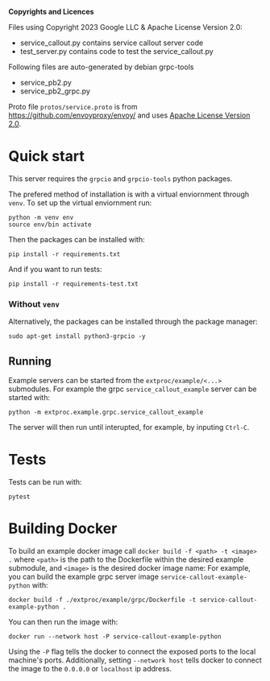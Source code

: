 
__Copyrights and Licences__

Files using Copyright 2023 Google LLC & Apache License Version 2.0:
* service_callout.py contains service callout server code
* test_server.py contains code to test the service_callout.py

Following files are auto-generated by debian grpc-tools
* service_pb2.py
* service_pb2_grpc.py

Proto file `protos/service.proto` is from https://github.com/envoyproxy/envoy/
and uses [Apache License Version 2.0](https://github.com/envoyproxy/envoy/blob/main/LICENSE).


# Quick start 

This server requires the `grpcio` and `grpcio-tools` python packages.


The prefered method of installation is with a virtual enviornment through `venv`. To set up the virtual enviornment run:
```
python -m venv env
source env/bin activate
```
Then the packages can be installed with:
```
pip install -r requirements.txt
```
And if you want to run tests:
```
pip install -r requirements-test.txt
```

### Without `venv`

Alternatively, the packages can be installed through the package manager:
```
sudo apt-get install python3-grpcio -y
```

## Running
Example servers can be started from the `extproc/example/<...>` submodules. 
For example the grpc `service_callout_example` server can be started with:

```
python -m extproc.example.grpc.service_callout_example
```

The server will then run until interupted, for example, by inputing `Ctrl-C`. 

# Tests

Tests can be run with:
```
pytest
```

# Building Docker

To build an example docker image call `docker build -f <path> -t <image> .` 
where `<path>` is the path to the Dockerfile within the desired example submodule, 
and `<image>` is the desired docker image name:
For example, you can build the example grpc server image `service-callout-example-python` with:
```
docker build -f ./extproc/example/grpc/Dockerfile -t service-callout-example-python .
```

You can then run the image with:

```
docker run --network host -P service-callout-example-python
```

Using the `-P` flag tells the docker to connect the exposed ports to the local machine's ports. 
Additionally, setting `--network host` tells docker to connect the image to the `0.0.0.0` or `localhost` ip address.
